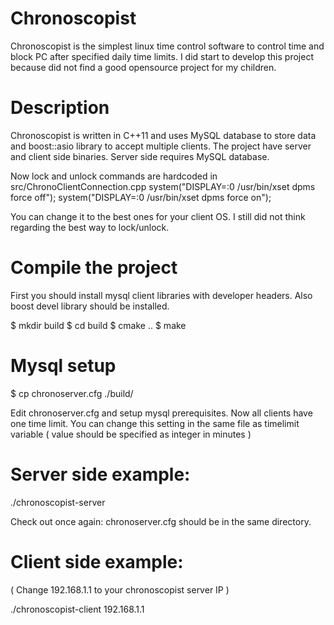 # Chronoscopist
Chronoscopist is the simplest linux time control software to control time and block PC after specified daily time limits.
I did start to develop this project because did not find a good opensource project for my children.


# Description

Chronoscopist is written in C++11 and uses MySQL database to store data and boost::asio library to accept multiple clients.
The project have server and client side binaries.
Server side requires MySQL database.

Now lock and unlock commands are hardcoded in src/ChronoClientConnection.cpp
system("DISPLAY=:0 /usr/bin/xset dpms force off");
system("DISPLAY=:0 /usr/bin/xset dpms force on");

You can change it to the best ones for your client OS. I still did not think regarding the best way to lock/unlock.


# Compile the project

First you should install mysql client libraries with developer headers.
Also boost devel library should be installed.

$ mkdir build
$ cd build
$ cmake ..
$ make

# Mysql setup
$ cp chronoserver.cfg ./build/

Edit chronoserver.cfg and setup mysql prerequisites.
Now all clients have one time limit.
You can change this setting in the same file as timelimit variable ( value should be specified as integer in minutes )


# Server side example:
./chronoscopist-server

Check out once again: chronoserver.cfg should be in the same directory.

# Client side example:
( Change 192.168.1.1 to your chronoscopist server IP )

./chronoscopist-client 192.168.1.1

